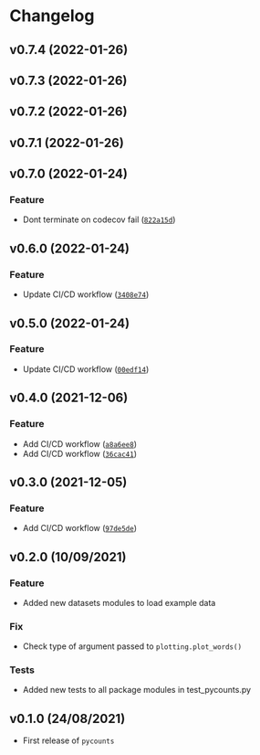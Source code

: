 # Changelog

<!--next-version-placeholder-->

## v0.7.4 (2022-01-26)


## v0.7.3 (2022-01-26)


## v0.7.2 (2022-01-26)


## v0.7.1 (2022-01-26)


## v0.7.0 (2022-01-24)
### Feature
* Dont terminate on codecov fail ([`822a15d`](https://github.com/TomasBeuzen/pycounts_tb/commit/822a15dde84c366908e29f0803c1eac12f462871))

## v0.6.0 (2022-01-24)
### Feature
* Update CI/CD workflow ([`3408e74`](https://github.com/TomasBeuzen/pycounts_tb/commit/3408e74fe6de10310b77f5335a7476b46e0c7fca))

## v0.5.0 (2022-01-24)
### Feature
* Update CI/CD workflow ([`00edf14`](https://github.com/TomasBeuzen/pycounts_tb/commit/00edf14bf01d2716761fde6ec6304550e0a7f160))

## v0.4.0 (2021-12-06)
### Feature
* Add CI/CD workflow ([`a8a6ee8`](https://github.com/TomasBeuzen/pycounts_tb/commit/a8a6ee8b93b4766e0b3756f68bf5f07359887276))
* Add CI/CD workflow ([`36cac41`](https://github.com/TomasBeuzen/pycounts_tb/commit/36cac41c6375038f11eade0f72f699401c18bf64))

## v0.3.0 (2021-12-05)
### Feature
* Add CI/CD workflow ([`97de5de`](https://github.com/TomasBeuzen/pycounts_tb/commit/97de5ded0ddb2d3643c6407d9f7024f3e52b6659))

## v0.2.0 (10/09/2021)

### Feature

- Added new datasets modules to load example data

### Fix

- Check type of argument passed to `plotting.plot_words()`

### Tests

- Added new tests to all package modules in test_pycounts.py

## v0.1.0 (24/08/2021)

- First release of `pycounts`
